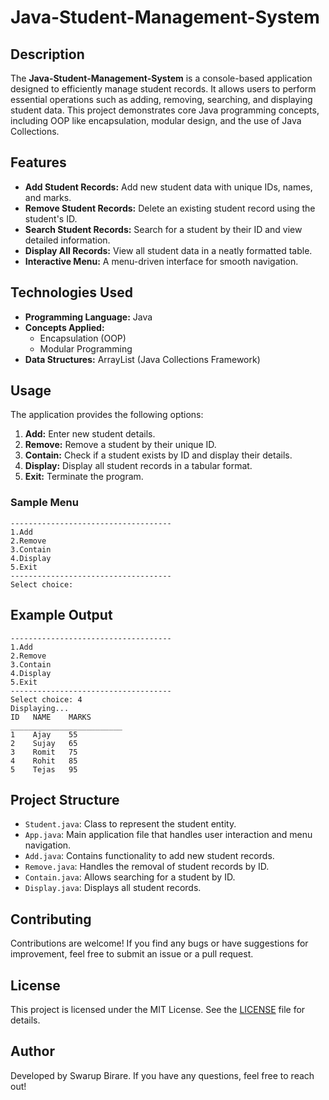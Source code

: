 # Java-Student-Management-System

## Description
The **Java-Student-Management-System** is a console-based application designed to efficiently manage student records. It allows users to perform essential operations such as adding, removing, searching, and displaying student data. This project demonstrates core Java programming concepts, including OOP like encapsulation, modular design, and the use of Java Collections.

## Features
- **Add Student Records:** Add new student data with unique IDs, names, and marks.
- **Remove Student Records:** Delete an existing student record using the student's ID.
- **Search Student Records:** Search for a student by their ID and view detailed information.
- **Display All Records:** View all student data in a neatly formatted table.
- **Interactive Menu:** A menu-driven interface for smooth navigation.

## Technologies Used
- **Programming Language:** Java
- **Concepts Applied:**
  - Encapsulation (OOP)
  - Modular Programming
- **Data Structures:** ArrayList (Java Collections Framework)

## Usage
The application provides the following options:
1. **Add:** Enter new student details.
2. **Remove:** Remove a student by their unique ID.
3. **Contain:** Check if a student exists by ID and display their details.
4. **Display:** Display all student records in a tabular format.
5. **Exit:** Terminate the program.

### Sample Menu
```
------------------------------------
1.Add
2.Remove
3.Contain
4.Display
5.Exit
------------------------------------
Select choice:
```

## Example Output
```
------------------------------------
1.Add
2.Remove
3.Contain
4.Display
5.Exit
------------------------------------
Select choice: 4
Displaying...
ID   NAME    MARKS
_________________________
1    Ajay    55
2    Sujay   65
3    Romit   75
4    Rohit   85
5    Tejas   95
```
## Project Structure
- `Student.java`: Class to represent the student entity.
- `App.java`: Main application file that handles user interaction and menu navigation.
- `Add.java`: Contains functionality to add new student records.
- `Remove.java`: Handles the removal of student records by ID.
- `Contain.java`: Allows searching for a student by ID.
- `Display.java`: Displays all student records.

## Contributing
Contributions are welcome! If you find any bugs or have suggestions for improvement, feel free to submit an issue or a pull request.

## License
This project is licensed under the MIT License. See the [LICENSE](LICENSE) file for details.

## Author
Developed by Swarup Birare. If you have any questions, feel free to reach out!

